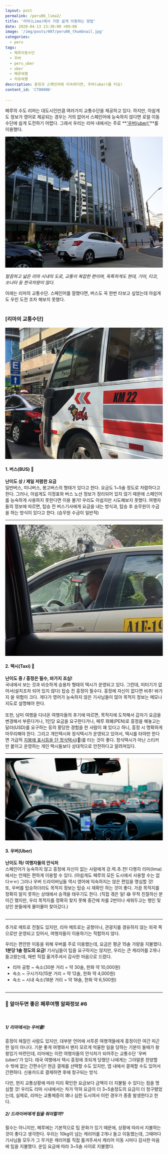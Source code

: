 ```yaml
---
layout: post
permalink: /peru06_lima2/
title: '리마(Lima)에서 가장 쉽게 이동하는 방법'
date: 2020-04-13 13:30:00 +09:00
image: '/img/posts/007/peru06_thumbnail.jpg'
categories:
  - peru
tags:
  - 페루이동수단
  - 우버
  - peru_uber
  - uber
  - 페루여행
  - 자유여행
description: 흥정과 스페인어에 미숙하다면, 우버(uber)를 타요!
content_id: 'CT00006'

---
```


페루의 수도 리마는 대도시인만큼 여러가지 교통수단을 제공하고 있다. 하지만, 아쉽게도 정보가 영어로 제공되는 경우는 거의 없어서 스페인어에 능숙하지 않다면 로컬 이동수단에 쉽게 도전하기 어렵다. 그래서 우리는 리마 내에서는 주로 **<u>'우버(uber)'</u>**를 이용했다.

![uber](/img/posts/007/01.jpg)

*말끔하고 넓은 리마 시내의 도로, 교통이 복잡한 편이며, 독특하게도 현대, 기아, 티코, 쏘나타 등 한국차량이 많다.*

아래는 리마의 교통수단. 스페인어를 잘했다면, 버스도 꼭 한번 타보고 싶었는데 아쉽게도 우린 도전 조차 해보지 못했다.<br><br>

### [리마의 교통수단]

![peru bus](/img/posts/007/03.jpg)<br>

#### **1. 버스(BUS) 🚌**

**난이도 상 / 제일 저렴한 요금**<br>
일반버스, 미니버스, 봉고버스의 형태가 있다고 한다. 요금도 1~5솔 정도로 저렴하다고 한다. 그러나, 아쉽게도 이정표와 버스 노선 정보가 정리되어 있지 않기 때문에 스페인어를 능숙하게 사용하지 못한다면 이용 불가! 우리도 아쉽지만 시도해보지 못했다. 여행자들의 정보에 따르면, 탑승 전 버스기사에게 요금을 내는 방식과, 탑승 후 승무원이 수금을 하는 방식이 있다고 한다. (승무원 수금이 일반적)

------

![peru taxi](/img/posts/007/02.jpg)<br>

#### **2. 택시(Taxi) 🚕**

**난이도 중 / 흥정은 필수, 바가지 조심!**<br>
국내에서 보는 것과 비슷하게 승용차 형태의 택시가 운영되고 있다. 그런데, 미터기가 없어서(설치조차 되어 있지 않다) 탑승 전 흥정이 필수다. 흥정에 자신이 없다면 비추! 바가지 쓸 위험이 크다. 게다가 영어가 능숙하지 않은 기사님들이 많아 목적지 정보는 메모나 지도로 설명해야 한다.<br><br>
또한, 남미 여행을 다녀온 여행자들의 후기에 따르면, 목적지에 도착해서 갑자기 요금을 변경해서 부른다거나, 1인당 요금을 요구한다거나, 페루 화폐(PEN)로 흥정을 해놓고는 달러(USD)를 요구하는 등의 황당한 경험을 한 사람이 꽤 있다고 하니, 흥정 시 명확하게 마무리해야 한다. 그리고 개인택시와 정식택시가 운영되고 있어서, 택시를 타야만 한다면 가급적 <u>지붕에 표시등을 단 정식택시</u>(🚖)를 타는 것이 좋다. 정식택시가 아닌 스티커만 붙이고 운영하는 개인 택시들보다 상대적으로 안전하다고 알려져있다.

------

![peru taxi](/img/posts/007/04.jpg)<br>

#### **3. 우버(Uber)**

**난이도 하/ 여행자들의 안식처**<br>
스페인어가 능숙하지 않고 흥정에 자신이 없는 사람에게 강.력.추.천! 다행히 리마(lima)에서는 언제든 편하게 이용할 수 있다. (아쉽게도 페루의 모든 도시에서 사용할 수는 없다ㅠㅠ) 그러나 우버 드라이버님들 역시 영어에 익숙하지는 않은 편임을 명심할 것! <br>
또, 우버를 탑승하더라도 목적지 정보는 탑승 시 재확인 하는 것이 좋다. 가끔 목적지를 정확히 알지 못하는 상태에서 승객을 태우기도 한다. (직접 겪은 일! 😅 무척 친절하신 분이긴 했지만, 우리 목적지를 정확히 찾지 못해 중간에 차를 2번이나 세워두고는 행인 및 상인 분들에게 물어물어 찾아갔다.) <br><br>

------

추가로 메트로 전철도 있지만, 리마 메트로는 공항이나, 관광지를 경유하지 않는 외곽 쪽으로만 운영되고 있어서, 여행자들이 이용하기는 적합하지 않다.<br>

우리는 편안한 이동을 위해 우버를 주로 이용했는데, 요금은 평균 15솔 가량을 지불했다. **1분당 1솔 정도의 요금!** 기사님들이 팁을 요구하지는 않지만, 우리는 큰 캐리어를 2개나 들고왔는데, 매번 직접 옮겨주셔서 감사한 마음으로 드렸다.

- 리마 공항 ~ 숙소(30분 거리 = 약 30솔, 한화 약 10,000원)
- 숙소 ~ 구시가지(15분 거리 = 약 12솔, 한화 약 4,000원)
- 숙소 ~ 시내 숙소(18분 거리 = 약 18솔, 한화 약 6,500원)<br><br>

------

### 📌 알아두면 좋은 페루여행 알짜정보 #6

<br>

##### 1/ 리마에서는 우버를!

흥정이 체질인 사람도 있지만, 대부분 언어에 서투른 여행객들에게 흥정이란 여간 피곤한 일이 아니다. 기분 좋게 여행와서 왠지 모르게 억울한 일을 당하는 기분이 들때가 왕왕있기 마련인데, 리마에는 이런 여행자들의 안식처가 되어주는 교통수단 '우버(uber)'가 있다. 태국 여행에서 택시 흥정에 호되게 당했던 나에게는 그야말론 찬양할 수 밖에 없는 간편수단! 현금 결제를 선택할 수도 있지만, 앱 내에서 결제할 수도 있어서 간편하다. 신용카드로 결제하면 후에 청구되는 방식. <br>

다만, 현지 교통상황에 따라 미리 확인한 요금보다 금액이 더 지불될 수 있다는 점을 명심할 것! 우리도 리마 시내에서는 차가 막혀 요금이 더 3~5솔정도의 요금이 더 청구됐었는데, 실제로, 리마는 교통체증이 꽤나 심한 도시여서 이런 경우가 종종 발생한다고 한다. <br>

##### 2/ 드라이버에게 팁을 줘야할까?

필수는 아니지만, 페루에는 기본적으로 팁 문화가 있기 때문에, 상황에 따라서 지불하는 것이 좋다고 생각한다. 우리는 10kg이 넘는 캐리어를 2개나 들고 이동했는데, 그때마다 기사님들 모두가 그 무거운 캐리어를 직접 옮겨주셔서 캐리어 이동 시마다 감사한 마음에 팁을 지불했다. 운임 요금에 따라 3~5솔 사이로 지불했다.<br><br>
